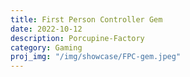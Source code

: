 ```yaml
---
title: First Person Controller Gem
date: 2022-10-12
description: Porcupine-Factory
category: Gaming
proj_img: "/img/showcase/FPC-gem.jpeg"
---
```





